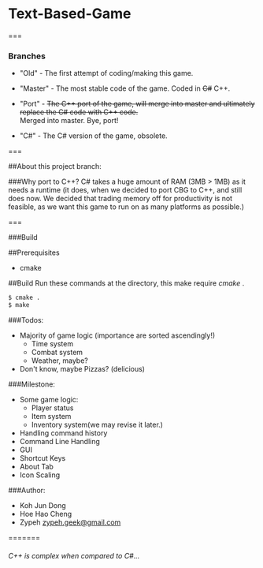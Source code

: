 # Text-Based-Game

===

### Branches
* "Old" - The first attempt of coding/making this game.

* "Master" - The most stable code of the game. Coded in ~~C#~~ C++.

* "Port" - ~~The C++ port of the game, will merge into master and ultimately replace the C# code with C++ code.~~ </br> Merged into master. Bye, port!

* "C#" - The C# version of the game, obsolete.

===

##About this project branch:

###Why port to C++?
C# takes a huge amount of RAM (3MB > 1MB) as it needs a runtime (it does, when we decided to port CBG to C++, and still does now. We decided that trading memory off for productivity is not feasible, as we want this game to run on as many platforms as possible.)

===

###Build

##Prerequisites
* cmake

##Build
Run these commands at the directory, this make require _cmake_ .
```sh
$ cmake .
$ make
```

###Todos:

- Majority of game logic (importance are sorted ascendingly!)
  * Time system
  * Combat system
  * Weather, maybe?
- Don't know, maybe Pizzas? (delicious)

###Milestone:
- Some game logic:
  * Player status
  * Item system
  * Inventory system(we may revise it later.)
- Handling command history
- Command Line Handling
- GUI
- Shortcut Keys
- About Tab
- Icon Scaling

###Author:
- Koh Jun Dong
- Hoe Hao Cheng
- Zypeh <zypeh.geek@gmail.com>

=======
###### C++ is complex when compared to C#...

